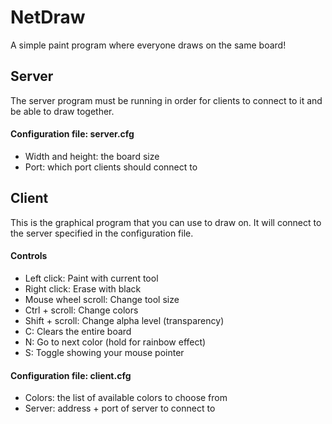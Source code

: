 NetDraw
=======

A simple paint program where everyone draws on the same board!


Server
------

The server program must be running in order for clients to connect to it and be able to draw together.

#### Configuration file: server.cfg

* Width and height: the board size
* Port: which port clients should connect to


Client
------

This is the graphical program that you can use to draw on. It will connect to the server specified in the configuration file.

#### Controls

* Left click: Paint with current tool
* Right click: Erase with black
* Mouse wheel scroll: Change tool size
* Ctrl + scroll: Change colors
* Shift + scroll: Change alpha level (transparency)
* C: Clears the entire board
* N: Go to next color (hold for rainbow effect)
* S: Toggle showing your mouse pointer

#### Configuration file: client.cfg

* Colors: the list of available colors to choose from
* Server: address + port of server to connect to
